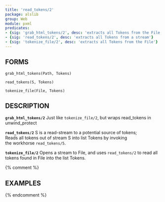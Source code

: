 ```yaml
---
title: 'read_tokens/2'
package: alslib
group: Web
module: pxml
predicates:
- {sig: 'grab_html_tokens/2', desc: 'extracts all Tokens from the File'}
- {sig: 'read_tokens/2', desc: 'extracts all Tokens from a stream'}
- {sig: 'tokenize_file/2', desc: 'extracts all Tokens from the File'}
---
```

## FORMS

`grab_html_tokens(Path, Tokens)`

`read_tokens(S, Tokens)`

`tokenize_file(File, Tokens)`

## DESCRIPTION

**`grab_html_tokens/2`** Just like `tokenize_file/2`, but wraps read_tokens in unwind_protect  

**`read_tokens/2`** S is a read-stream to a potential source of tokens;  
    Reads all tokens out of stream S into list Tokens by invoking  
    the workhorse `read_tokens/5`.  

**`tokenize_file/2`** Opens a stream to File, and uses `read_tokens/2` to read all  
    tokens found in File into the list Tokens.  

{% comment %}
## EXAMPLES
{% endcomment %}

